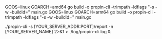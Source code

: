 GOOS=linux GOARCH=amd64 go build -o propin-cli -trimpath -ldflags "-s -w -buildid=" main.go
GOOS=linux GOARCH=arm64 go build -o propin-cli -trimpath -ldflags "-s -w -buildid=" main.go

./propin-cli -s [YOUR_SERVER_ADDR:PORT]/report -n [YOUR_SERVER_NAME] 2>&1 > ./log/propin-cli.log &